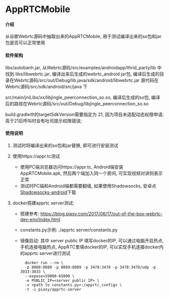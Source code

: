 # AppRTCMobile

#### 介绍
从谷歌Webrtc源码中抽取出来的AppRTCMobile, 用于测试编译出来的so包和jar包是否可以正常使用

#### 软件架构

libs/autobanh.jar, 从Webrtc源码/src/examples/androidapp/thrid_party/lib 中找到
libs/libwebrtc.jar, 编译出来后生成的webrtc_android jar包,
    编译后生成的目录在Webrtc源码/src/out/Debug/lib.java/sdk/android/libwebrtc.jar
    源代码在 Webrtc源码/src/sdk/android/src/java 下

src/main/jniLibs/xx/libjingle_peerconnection_so.so, 编译后生成的so包,
    编译后的路径在Webrtc源码/src/out/Debug/libjingle_peerconnection_so.so

build.gradle中的targetSdkVersion需要指定为 21, 因为项目未适配动态权限申请; 高于21后呼叫时会有吐司提示权限错误;

#### 使用说明

1. 测试时将编译出来的so包和jar替换, 即可进行安装测试

2. 使用https://appr.tc测试
    * 使用PC端浏览器访问https://appr.tc, Android端安装AppRTCMobile.apk, 然后两个端加入同一个房间, 可实现视频对讲则表示正常
    * 测试时PC端和Android端都需要翻墙, 如果使用Shadowsocks, 安卓点[Shadowsocks-android](https://github.com/shadowsocks/shadowsocks-android/releases)下载

3. docker搭建apprtc server测试:
    * 搭建参考: https://blog.piasy.com/2017/06/17/out-of-the-box-webrtc-dev-env/index.html
    * constants.py示例: ./apprtc server/constants.py
    * 镜像启动: 其中 server public IP 填写docker的IP, 可以通过电脑开启热点, 手机连接电脑热点, AppRTC里填docker的IP, 可以实现手机连接docker内的apprtc server进行测试
        
            docker run --rm \
            -p 8080:8080 -p 8089:8089 -p 3478:3478 -p 3478:3478/udp -p 3033:3033 \
            --expose=59000-65000 \
            -e PUBLIC_IP=<server public IP> \
            -v <path to constants.py>:/apprtc_configs \
            -t -i piasy/apprtc-server
 